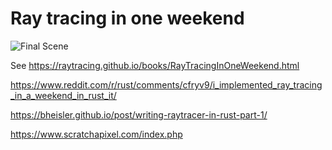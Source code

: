 # Ray tracing in one weekend

![Final Scene](https://github.com/akinnane/RayTracingInOneWeekend/raw/master/final_scene.png)


See https://raytracing.github.io/books/RayTracingInOneWeekend.html




https://www.reddit.com/r/rust/comments/cfryv9/i_implemented_ray_tracing_in_a_weekend_in_rust_it/

https://bheisler.github.io/post/writing-raytracer-in-rust-part-1/

https://www.scratchapixel.com/index.php
